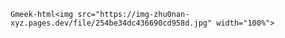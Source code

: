 `Gmeek-html<img src="https://img-zhu0nan-xyz.pages.dev/file/254be34dc436690cd958d.jpg" width="100%">`
<!-- ##{"timestamp":1511280000}## -->